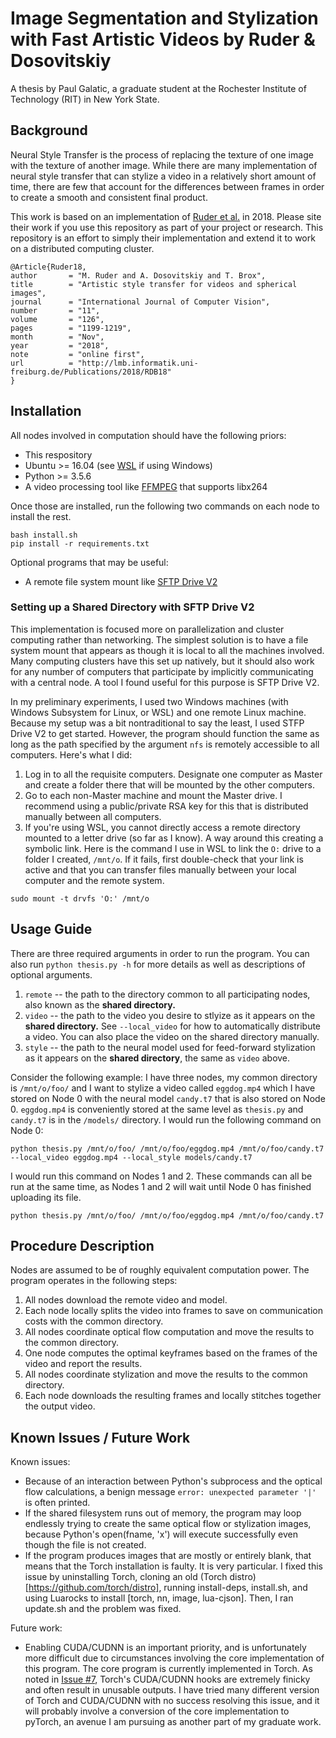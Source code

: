 # Image Segmentation and Stylization with Fast Artistic Videos by Ruder & Dosovitskiy
A thesis by Paul Galatic, a graduate student at the Rochester Institute of Technology (RIT) in New York State.

## Background

Neural Style Transfer is the process of replacing the texture of one image with the texture of another image. While there are many implementation of neural style transfer that can stylize a video in a relatively short amount of time, there are few that account for the differences between frames in order to create a smooth and consistent final product. 

This work is based on an implementation of [Ruder et al.](https://github.com/manuelruder/fast-artistic-videos) in 2018. Please site their work if you use this repository as part of your project or research. This repository is an effort to simply their implementation and extend it to work on a distributed computing cluster.

```
@Article{Ruder18,
author       = "M. Ruder and A. Dosovitskiy and T. Brox",
title        = "Artistic style transfer for videos and spherical images",
journal      = "International Journal of Computer Vision",
number       = "11",
volume       = "126",
pages        = "1199-1219",
month        = "Nov",
year         = "2018",
note         = "online first",
url          = "http://lmb.informatik.uni-freiburg.de/Publications/2018/RDB18"
}
```

## Installation

All nodes involved in computation should have the following priors:
* This respository
* Ubuntu >= 16.04 (see [WSL](https://docs.microsoft.com/en-us/windows/wsl/install-win10) if using Windows)
* Python >= 3.5.6
* A video processing tool like [FFMPEG](https://www.ffmpeg.org/) that supports libx264

Once those are installed, run the following two commands on each node to install the rest.
```
bash install.sh
pip install -r requirements.txt
```

Optional programs that may be useful:
* A remote file system mount like [SFTP Drive V2](https://www.nsoftware.com/sftp/drive/download.aspx)

### Setting up a Shared Directory with SFTP Drive V2

This implementation is focused more on parallelization and cluster computing rather than networking. The simplest solution is to have a file system mount that appears as though it is local to all the machines involved. Many computing clusters have this set up natively, but it should also work for any number of computers that participate by implicitly communicating with a central node. A tool I found useful for this purpose is SFTP Drive V2.

In my preliminary experiments, I used two Windows machines (with Windows Subsystem for Linux, or WSL) and one remote Linux machine. Because my setup was a bit nontraditional to say the least, I used STFP Drive V2 to get started. However, the program should function the same as long as the path specified by the argument `nfs` is remotely accessible to all computers. Here's what I did:

1. Log in to all the requisite computers. Designate one computer as Master and create a folder there that will be mounted by the other computers.
1. Go to each non-Master machine and mount the Master drive. I recommend using a public/private RSA key for this that is distributed manually between all computers.
1. If you're using WSL, you cannot directly access a remote directory mounted to a letter drive (so far as I know). A way around this creating a symbolic link. Here is the command I use in WSL to link the `O:` drive to a folder I created, `/mnt/o`. If it fails, first double-check that your link is active and that you can transfer files manually between your local computer and the remote system.
```
sudo mount -t drvfs 'O:' /mnt/o
```

## Usage Guide

There are three required arguments in order to run the program. You can also run `python thesis.py -h` for more details as well as descriptions of optional arguments.
1. `remote` -- the path to the directory common to all participating nodes, also known as the **shared directory.**
1. `video` -- the path to the video you desire to stlyize as it appears on the **shared directory.** See `--local_video` for how to automatically distribute a video. You can also place the video on the shared directory manually.
1. `style` -- the path to the neural model used for feed-forward stylization as it appears on the **shared directory**, the same as `video` above.

Consider the following example: I have three nodes, my common directory is `/mnt/o/foo/` and I want to stylize a video called `eggdog.mp4` which I have stored on Node 0 with the neural model `candy.t7` that is also stored on Node 0. `eggdog.mp4` is conveniently stored at the same level as `thesis.py` and `candy.t7` is in the `/models/` directory. I would run the following command on Node 0:
```
python thesis.py /mnt/o/foo/ /mnt/o/foo/eggdog.mp4 /mnt/o/foo/candy.t7 --local_video eggdog.mp4 --local_style models/candy.t7
```
I would run this command on Nodes 1 and 2. These commands can all be run at the same time, as Nodes 1 and 2 will wait until Node 0 has finished uploading its file.
```
python thesis.py /mnt/o/foo/ /mnt/o/foo/eggdog.mp4 /mnt/o/foo/candy.t7
```

## Procedure Description 

Nodes are assumed to be of roughly equivalent computation power. The program operates in the following steps:
1. All nodes download the remote video and model.
1. Each node locally splits the video into frames to save on communication costs with the common directory.
1. All nodes coordinate optical flow computation and move the results to the common directory.
1. One node computes the optimal keyframes based on the frames of the video and report the results.
1. All nodes coordinate stylization and move the results to the common directory.
1. Each node downloads the resulting frames and locally stitches together the output video.

## Known Issues / Future Work

Known issues:
* Because of an interaction between Python's subprocess and the optical flow calculations, a benign message `error: unexpected parameter '|'` is often printed.
* If the shared filesystem runs out of memory, the program may loop endlessly trying to create the same optical flow or stylization images, because Python's open(fname, 'x') will execute successfully even though the file is not created.
* If the program produces images that are mostly or entirely blank, that means that the Torch installation is faulty. It is very particular. I fixed this issue by uninstalling Torch, cloning an old (Torch distro)[https://github.com/torch/distro], running install-deps, install.sh, and using Luarocks to install [torch, nn, image, lua-cjson]. Then, I ran update.sh and the problem was fixed. 

Future work:
* Enabling CUDA/CUDNN is an important priority, and is unfortunately more difficult due to circumstances involving the core implementation of this program. The core program is currently implemented in Torch. As noted in [Issue #7](https://github.com/manuelruder/fast-artistic-videos/issues/7), Torch's CUDA/CUDNN hooks are extremely finicky and often result in unusable outputs. I have tried many different version of Torch and CUDA/CUDNN with no success resolving this issue, and it will probably involve a conversion of the core implementation to pyTorch, an avenue I am pursuing as another part of my graduate work.
